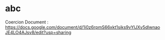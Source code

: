 # abc
Coercion Document :
https://docs.google.com/document/d/1i0z6rpmS66xkt1siks9vYlJXv5dlwnaoJE4LO4AJsv8/edit?usp=sharing
